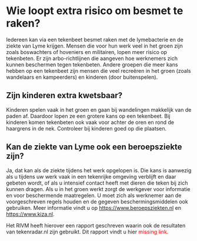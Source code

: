 # Wie loopt extra risico om besmet te raken?

Iedereen kan via een tekenbeet besmet raken met de lymebacterie en de ziekte van Lyme krijgen. Mensen die voor hun werk veel in het groen zijn zoals boswachters of hoveniers en militairen, lopen meer risico op tekenbeten. Er zijn arbo-richtlijnen die aangeven hoe werknemers zich kunnen beschermen tegen tekenbeten. Andere groepen die meer kans hebben op een tekenbeet zijn mensen die veel recreëren in het groen (zoals wandelaars en kampeerders) en kinderen (door buitenspelen).

## Zijn kinderen extra kwetsbaar?
Kinderen spelen vaak in het groen en gaan bij wandelingen makkelijk van de paden af. Daardoor lopen ze een grotere kans op een tekenbeet. Bij kinderen komen tekenbeten ook vaak voor achter de oren en rond de haargrens in de nek. Controleer bij kinderen goed op die plaatsen.

## Kan de ziekte van Lyme ook een beroepsziekte zijn?
Ja, dat kan als de ziekte tijdens het werk opgelopen is. Die kans is aanwezig als u tijdens uw werk vaak in een tekenrijke omgeving verblijft en daar gebeten wordt, of als u intensief contact heeft met dieren die teken bij zich kunnen dragen. Als u in het groen werkt zorgt de werkgever voor informatie en voor beschermende maatregelen. U moet zich als werknemer aan de voorgeschreven regels houden en de gegeven beschermingsmiddelen ook gebruiken. Meer informatie vindt u op https://www.beroepsziekten.nl en https://www.kiza.nl.

Het RIVM heeft hierover een rapport geschreven waarin ook de resultaten van tekenradar.nl zijn gebruikt. Dit rapport vindt u hier <span style="color:red">missing link</span>.
